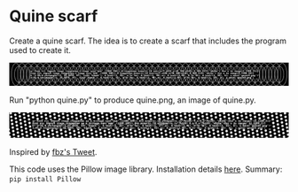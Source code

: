 # Quine scarf

Create a quine scarf. The idea is to create a scarf that includes the program used to create it.

![Quine scarf](https://raw.githubusercontent.com/shirriff/quine/master/quine4.png)

Run "python quine.py" to produce quine.png, an image of quine.py.

![Quine scarf #5](https://raw.githubusercontent.com/shirriff/quine/master/quine5.png)

Inspired by [fbz's Tweet](https://twitter.com/fbz/status/936117740560990209).

This code uses the Pillow image library. Installation details [here](http://pillow.readthedocs.io/en/3.4.x/installation.html). Summary: `pip install Pillow`
